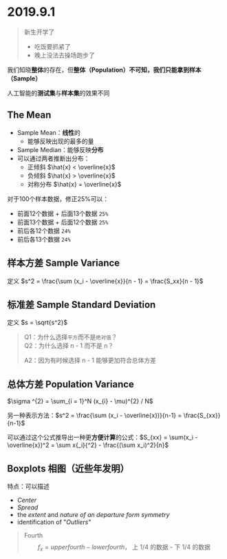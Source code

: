 # 2019.9.1

> 新生开学了
>
> - 吃饭要抓紧了
> - 晚上没法去操场跑步了

我们知晓**整体**的存在，但**整体（Population）**不可知，我们只能拿到**样本（Sample）**

人工智能的**测试集**与**样本集**的效果不同

## The Mean

[//]: # (算是上节课的复习)

- Sample Mean：**线性**的
  - 能够反映出现的最多的量
- Sample Median：能够反映**分布**
- 可以通过两者推断出分布：
  - 正倾斜 $\hat{x} < \overline{x}$
  - 负倾斜 $\hat{x} > \overline{x}$
  - 对称分布 $\hat{x} = \overline{x}$

[//]: # (为什么不用三等分？因为对半分好分)
[//]: # (为什么考虑异常点？数据源于实际，采集数据的时候会出现问题)

对于100个样本数据，修正25%可以：

- 前面12个数据 + 后面13个数据 `25%`
- 前面13个数据 + 后面12个数据 `25%`
- 前后各12个数据 `24%`
- 前后各13个数据 `24%`

## 样本方差 Sample Variance

定义 $s^2 = \frac{\sum (x_i - \overline{x}}{n - 1} = \frac{S_xx}{n - 1}$  
<!--![样本方差](../../images/概统/2019.9.2/样本方差.jpg)-->

## 标准差 Sample Standard Deviation

定义 $s = \sqrt{s^2}$  
<!--![样本标准差](../../images/概统/2019.9.2/样本标准差.jpg)-->

> Q1：为什么选择`平方`而不是`绝对值`？  
> Q2：为什么选择 n - 1 而不是 n？
>
> A2：因为有时候选择 n - 1 能够更加符合总体方差

## 总体方差 Population Variance

$\sigma ^{2} = \sum_{i = 1}^N (x_{i} - \mu)^{2} / N$

另一种表示方法：$s^2 = \frac{\sum (x_i - \overline{x})}{n-1} = \frac{S_{xx}}{n-1}$

可以通过这个公式推导出一种更**方便计算**的公式：$S_{xx} = \sum(x_i - \overline{x})^2 = \sum x{_i}{^2} - \frac{(\sum x_i)^2}{n}$

## Boxplots 相图（近些年发明）

特点：可以描述

- *Center*
- *Spread*
- the *extent* and *nature of an departure form symmetry*
- identification of "*Outliers*"

> Fourth  
> $$f_x = upper fourth - lower fourth \text{， 上 1/4 的数据 - 下 1/4 的数据}$$
